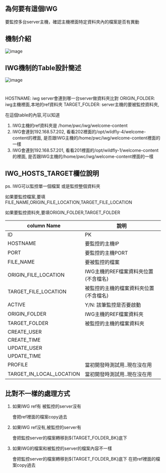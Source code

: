 ## 為何要有這個IWG
要監控多台server主機，確認主機裡面特定資料夾內的檔案是否有異動


## 機制介紹

![image](https://i.imgur.com/BjQwT6v.png)


## IWG機制的Table設計簡述

![image](https://i.imgur.com/WQ3QkD9.png)


#
HOSTNAME: 	iwg server會連到哪一台server做資料夾比對
ORIGIN_FOLDER:	iwg主機裡面,本地的ref資料夾
TARGET_FOLDER:	server主機的要被監控資料夾,

在這個table的內容,可以知道
1. IWG主機的ref資料夾是 /home/pwc/iwg/welcome-content
2. IWG會連到192.168.57.202, 看看202裡面的/opt/wildfly-4/welcome-content的裡面,
   是否跟IWG主機的/home/pwc/iwg/welcome-content裡面的一樣
3. IWG會連到192.168.57.201, 看看201裡面的/opt/wildfly-1/welcome-content的裡面,
   是否跟IWG主機的/home/pwc/iwg/welcome-content裡面的一樣


## IWG_HOSTS_TARGET欄位說明

ps. IWG可以監控單一個檔案 或是監控整個資料夾

如果要監控檔案,要填FILE_NAME,ORIGIN_FILE_LOCATION,TARGET_FILE_LOCATION

如果要監控資料夾,要填ORIGIN_FOLDER,TARGET_FOLDER

|column Name |說明|
|-----|--------|
|ID|PK|
|HOSTNAME|要監控的主機IP|
|PORT|要監控的主機PORT|
|FILE_NAME|要被監控的檔案|
|ORIGIN_FILE_LOCATION|IWG主機的REF檔案資料夾位置(不含檔名)|
|TARGET_FILE_LOCATION|被監控的主機的檔案資料夾位置(不含檔名)|
|ACTIVE|Y/N: 該筆監控是否要啟動|
|ORIGIN_FOLDER|IWG主機的REF檔案資料夾|
|TARGET_FOLDER|被監控的主機的檔案資料夾|
|CREATE_USER||
|CREATE_TIME||
|UPDATE_USER||
|UPDATE_TIME||
|PROFILE |當初開發時測試用..現在沒在用|
|TARGET_IN_LOCAL_LOCATION|當初開發時測試用..現在沒在用|


## 比對不一樣的處理方式
   1. 如果IWG ref有 被監控的server沒有
         
      會把ref裡面的檔案copy過去
   2. 如果IWG ref沒有,被監控的server有
      
      會把監控server的檔案轉移到${TARGET_FOLDER_BK}底下

   3. 如果IWG的檔案和被監控的server的檔案內容不一樣
      
      會把監控server的檔案轉移到${TARGET_FOLDER_BK}底下
      在把ref裡面的檔案copy過去